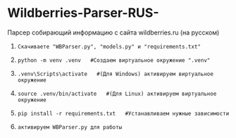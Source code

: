 # Wildberries-Parser-RUS-
Парсер собирающий информацию с сайта wildberries.ru (на русском)

1)     Скачиваете "WBParser.py", "models.py" и "requirements.txt"
2)     python -m venv .venv   #Создаем виртуальное окружение ".venv"

3)     .venv\Scripts\activate   #(Для Windows) активируем виртуальное окружение
3)     source .venv/bin/activate   #(Для Linux) активируем виртуальное окружение

4)     pip install -r requirements.txt   #Устанавливаем нужные зависимости

5)     активируем WBParser.py для работы
